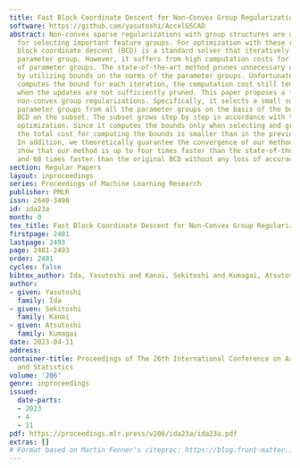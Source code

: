 ```yaml
---
title: Fast Block Coordinate Descent for Non-Convex Group Regularizations
software: https://github.com/yasutoshi/AccelGSCAD
abstract: Non-convex sparse regularizations with group structures are useful tools
  for selecting important feature groups. For optimization with these regularizations,
  block coordinate descent (BCD) is a standard solver that iteratively updates each
  parameter group. However, it suffers from high computation costs for a large number
  of parameter groups. The state-of-the-art method prunes unnecessary updates in BCD
  by utilizing bounds on the norms of the parameter groups. Unfortunately, since it
  computes the bound for each iteration, the computation cost still tends to be high
  when the updates are not sufficiently pruned. This paper proposes a fast BCD for
  non-convex group regularizations. Specifically, it selects a small subset of the
  parameter groups from all the parameter groups on the basis of the bounds and performs
  BCD on the subset. The subset grows step by step in accordance with the bounds during
  optimization. Since it computes the bounds only when selecting and growing the subsets,
  the total cost for computing the bounds is smaller than in the previous method.
  In addition, we theoretically guarantee the convergence of our method. Experiments
  show that our method is up to four times faster than the state-of-the-art method
  and 68 times faster than the original BCD without any loss of accuracy.
section: Regular Papers
layout: inproceedings
series: Proceedings of Machine Learning Research
publisher: PMLR
issn: 2640-3498
id: ida23a
month: 0
tex_title: Fast Block Coordinate Descent for Non-Convex Group Regularizations
firstpage: 2481
lastpage: 2493
page: 2481-2493
order: 2481
cycles: false
bibtex_author: Ida, Yasutoshi and Kanai, Sekitoshi and Kumagai, Atsutoshi
author:
- given: Yasutoshi
  family: Ida
- given: Sekitoshi
  family: Kanai
- given: Atsutoshi
  family: Kumagai
date: 2023-04-11
address:
container-title: Proceedings of The 26th International Conference on Artificial Intelligence
  and Statistics
volume: '206'
genre: inproceedings
issued:
  date-parts:
  - 2023
  - 4
  - 11
pdf: https://proceedings.mlr.press/v206/ida23a/ida23a.pdf
extras: []
# Format based on Martin Fenner's citeproc: https://blog.front-matter.io/posts/citeproc-yaml-for-bibliographies/
---
```

